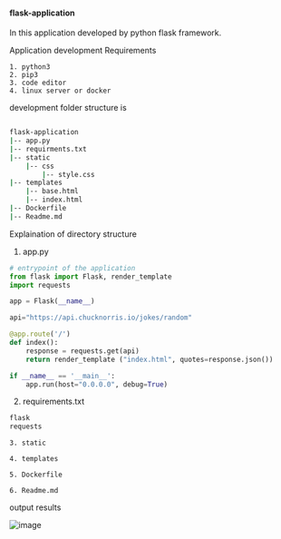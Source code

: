 #### flask-application

In this application developed by python flask framework.

Application development Requirements

    1. python3 
    2. pip3 
    3. code editor
    4. linux server or docker 

development folder structure is

<!-- ![image](https://user-images.githubusercontent.com/57703276/143470477-39a04c44-89d4-4019-ba22-bfb0831e889f.png) -->

```bash

flask-application
|-- app.py
|-- requirments.txt
|-- static
    |-- css
        |-- style.css
|-- templates
    |-- base.html
    |-- index.html
|-- Dockerfile
|-- Readme.md
```

Explaination of directory structure

1. app.py

```python
# entrypoint of the application
from flask import Flask, render_template
import requests

app = Flask(__name__)

api="https://api.chucknorris.io/jokes/random"

@app.route('/')
def index():
    response = requests.get(api)
    return render_template ("index.html", quotes=response.json())

if __name__ == '__main__':
    app.run(host="0.0.0.0", debug=True)

```
2. requirements.txt

```bash
flask
requests
```
    3. static

    4. templates

    5. Dockerfile

    6. Readme.md






output results

![image](https://user-images.githubusercontent.com/57703276/143309870-a43a000c-9333-416f-af96-e400feb0a1a5.png)
